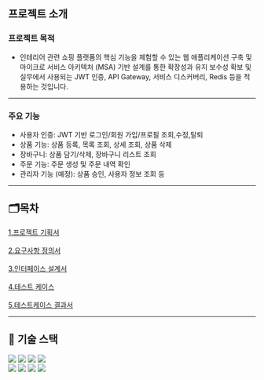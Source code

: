 ## 프로젝트 소개

### 프로젝트 목적

- 인테리어 관련 쇼핑 플랫폼의 핵심 기능을 체험할 수 있는 웹 애플리케이션 구축 및
  <br>
  마이크로 서비스 아키텍처 (MSA) 기반 설계를 통한 확장성과 유지 보수성 확보 및
  <br>실무에서 사용되는 JWT 인증, API Gateway, 서비스 디스커버리, Redis 등을 적용하는 것입니다.

***************

### 주요 기능

- 사용자 인증: JWT 기반 로그인/회원 가입/프로필 조회,수정,탈퇴
- 상품 기능: 상품 등록, 목록 조회, 상세 조회, 상품 삭제
- 장바구니: 상품 담기/삭제, 장바구니 리스트 조회
- 주문 기능: 주문 생성 및 주문 내역 확인
- 관리자 기능 (예정): 상품 승인, 사용자 정보 조회 등

***************

## 🗂️목차

[1.프로젝트 기획서](https://catkin-krypton-a30.notion.site/1f423e41e54980fba312cabdce3e44ce)<br><br>
[2.요구사항 정의서](https://catkin-krypton-a30.notion.site/1f423e41e5498097be9bc637319fd619)<br>   
[3.인터페이스 설계서](https://catkin-krypton-a30.notion.site/1f423e41e54980babbfbd99028452682)<br>   
[4.테스트 케이스](https://catkin-krypton-a30.notion.site/1f423e41e5498081b8cec04435dbd705)<br><br>
[5.테스트케이스 결과서](https://catkin-krypton-a30.notion.site/1f423e41e549802981b7ecc8ae204b79)<br>

***************

## 🚀 기술 스택

<div align="left"> 
  <img src="https://img.shields.io/badge/java-007396?style=for-the-badge&logo=java&logoColor=white"> 
  <img src="https://img.shields.io/badge/spring-6DB33F?style=for-the-badge&logo=spring&logoColor=white">
  <img src="https://img.shields.io/badge/spring boot-6DB33F?style=for-the-badge&logo=springboot&logoColor=white">
  <img src="https://img.shields.io/badge/react-61DAFB?style=for-the-badge&logo=react&logoColor=black">
</div>
<div align="left">
  <img src="https://img.shields.io/badge/mysql-4479A1?style=for-the-badge&logo=mysql&logoColor=white">
  <img src="https://img.shields.io/badge/amazonaws-232F3E?style=for-the-badge&logo=amazonaws&logoColor=white"> 
  <img src="https://img.shields.io/badge/github-181717?style=for-the-badge&logo=github&logoColor=white">
  <img src="https://img.shields.io/badge/git-F05032?style=for-the-badge&logo=git&logoColor=white">
</div>
